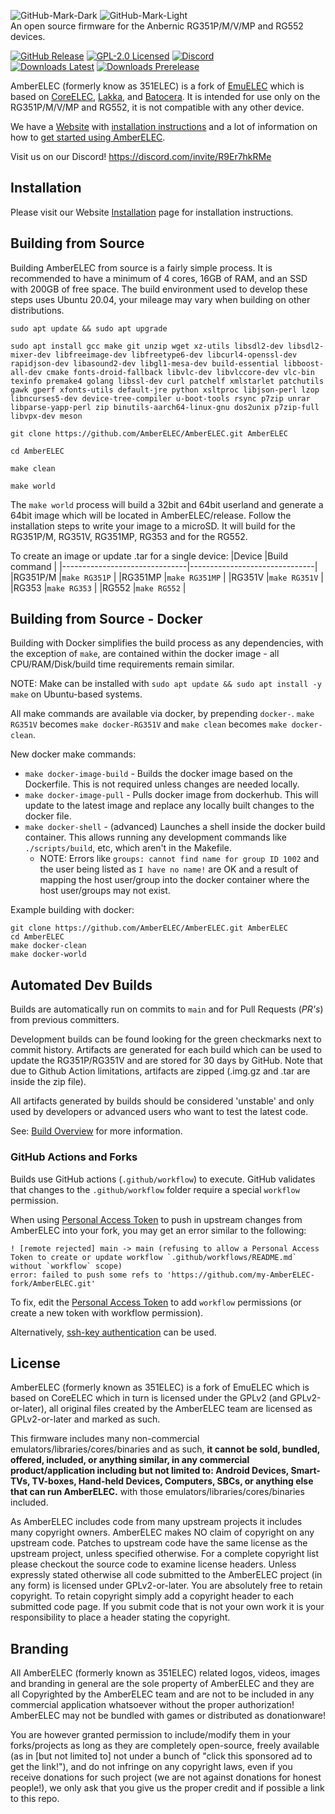 ![GitHub-Mark-Dark](https://camo.githubusercontent.com/9d21b94911995ca5ed907fd1688dae360411a1d792a6f4047962041ca12b0b02/68747470733a2f2f616d626572656c65632e6f72672f696d616765732f7472616e73706172656e745f616d6265725f656c65635f686f72697a2e7376672367682d6461726b2d6d6f64652d6f6e6c79#gh-dark-mode-only)
![GitHub-Mark-Light](https://camo.githubusercontent.com/1ecfd366cc8fc1bf3dab7a1f685280e2f88f0f43946a9ca784a044ef883fe375/68747470733a2f2f616d626572656c65632e6f72672f696d616765732f7472616e73706172656e745f626c61636b5f616d6265725f656c65635f686f72697a2e7376672367682d6c696768742d6d6f64652d6f6e6c79#gh-light-mode-only)
<br />An open source firmware for the Anbernic RG351P/M/V/MP and RG552 devices.<p>
[![GitHub Release](https://img.shields.io/github/release/AmberELEC/AmberELEC.svg?label=latest%20release&style=flat-square)](https://github.com/AmberELEC/AmberELEC/releases/latest)
[![GPL-2.0 Licensed](https://shields.io/badge/license-GPL2-blue?style=flat-square)](https://github.com/AmberELEC/AmberELEC/blob/main/licenses/GPL2.txt)
[![Discord](https://img.shields.io/discord/777665344289898536?label=chat%20on%20discord&logo=discord&style=flat-square)](https://discord.com/invite/R9Er7hkRMe)
<br />
[![Downloads Latest](https://img.shields.io/github/downloads/AmberELEC/AmberELEC/latest/total?label=downloads%40latest%20release&style=flat-square)](https://github.com/AmberELEC/AmberELEC/releases/latest)
[![Downloads Prerelease](https://img.shields.io/github/downloads/AmberELEC/AmberELEC-prerelease/total?label=downloads%40prerelease%20builds&style=flat-square)](https://github.com/AmberELEC/AmberELEC-prerelease/releases)


AmberELEC (formerly know as 351ELEC) is a fork of [EmuELEC](https://github.com/EmuELEC/EmuELEC) which is based on [CoreELEC](https://github.com/CoreELEC/CoreELEC), [Lakka](https://github.com/libretro/Lakka-LibreELEC), and [Batocera](https://github.com/batocera-linux/batocera.linux). It is intended for use only on the RG351P/M/V/MP and RG552, it is not compatible with any other device.

We have a [Website](https://amberelec.org) with [installation instructions](https://amberelec.org/installation#overview) and a lot of information on how to [get started using AmberELEC](https://amberelec.org/guides/getting-to-know-amberelec).

Visit us on our Discord! https://discord.com/invite/R9Er7hkRMe


## Installation

Please visit our Website [Installation](https://amberelec.org/installation#overview) page for installation instructions.

## Building from Source
Building AmberELEC from source is a fairly simple process. It is recommended to have a minimum of 4 cores, 16GB of RAM, and an SSD with 200GB of free space. The build environment used to develop these steps uses Ubuntu 20.04, your mileage may vary when building on other distributions.

```
sudo apt update && sudo apt upgrade

sudo apt install gcc make git unzip wget xz-utils libsdl2-dev libsdl2-mixer-dev libfreeimage-dev libfreetype6-dev libcurl4-openssl-dev rapidjson-dev libasound2-dev libgl1-mesa-dev build-essential libboost-all-dev cmake fonts-droid-fallback libvlc-dev libvlccore-dev vlc-bin texinfo premake4 golang libssl-dev curl patchelf xmlstarlet patchutils gawk gperf xfonts-utils default-jre python xsltproc libjson-perl lzop libncurses5-dev device-tree-compiler u-boot-tools rsync p7zip unrar libparse-yapp-perl zip binutils-aarch64-linux-gnu dos2unix p7zip-full libvpx-dev meson

git clone https://github.com/AmberELEC/AmberELEC.git AmberELEC

cd AmberELEC

make clean

make world
```

The ``make world`` process will build a 32bit and 64bit userland and generate a 64bit image which will be located in AmberELEC/release. Follow the installation steps to write your image to a microSD.
It will build for the RG351P/M, RG351V, RG351MP, RG353 and for the RG552.

To create an image or update .tar for a single device:
|Device                         |Build command			|
|-------------------------------|-------------------------------|
|RG351P/M			|``make RG351P``		|
|RG351MP			|``make RG351MP``		|
|RG351V				|``make RG351V``		|
|RG353				|``make RG353``			|
|RG552				|``make RG552``			|

## Building from Source - Docker
Building with Docker simplifies the build process as any dependencies, with the exception of `make`, are contained within the docker image - all CPU/RAM/Disk/build time requirements remain similar. 

NOTE: Make can be installed with `sudo apt update && sudo apt install -y make` on Ubuntu-based systems.

All make commands are available via docker, by prepending `docker-`. `make RG351V` becomes `make docker-RG351V` and `make clean` becomes `make docker-clean`.

New docker make commands: 
- `make docker-image-build` - Builds the docker image based on the Dockerfile. This is not required unless changes are needed locally. 
- `make docker-image-pull` - Pulls docker image from dockerhub. This will update to the latest image and replace any locally built changes to the docker file.
- `make docker-shell` - (advanced) Launches a shell inside the docker build container. This allows running any development commands like `./scripts/build`, etc, which aren't in the Makefile.
  - NOTE: Errors like `groups: cannot find name for group ID 1002` and the user being listed as `I have no name!` are OK and a result of mapping the host user/group into the docker container where the host user/groups may not exist.

Example building with docker:
```
git clone https://github.com/AmberELEC/AmberELEC.git AmberELEC
cd AmberELEC
make docker-clean
make docker-world
```

## Automated Dev Builds
Builds are automatically run on commits to `main` and for Pull Requests (*PR's*) from previous committers.

Development builds can be found looking for the green checkmarks next to commit history. Artifacts are generated for each build which can be used to update the RG351P/RG351V and are stored for 30 days by GitHub. Note that due to Github Action limitations, artifacts are zipped (.img.gz and .tar are inside the zip file).

All artifacts generated by builds should be considered 'unstable' and only used by developers or advanced users who want to test the latest code.

See: [Build Overview](.github/workflows/README.md) for more information.

### GitHub Actions and Forks
Builds use GitHub actions (`.github/workflow`) to execute. GitHub validates that changes to the `.github/workflow` folder require a special `workflow` permission. 

When using [Personal Access Token](https://docs.github.com/en/github/authenticating-to-github/keeping-your-account-and-data-secure/creating-a-personal-access-token) to push in upstream changes from AmberELEC into your fork, you may get an error similar to the following:

```
! [remote rejected] main -> main (refusing to allow a Personal Access Token to create or update workflow `.github/workflows/README.md` without `workflow` scope)
error: failed to push some refs to 'https://github.com/my-AmberELEC-fork/AmberELEC.git'
```

To fix, edit the [Personal Access Token](https://docs.github.com/en/github/authenticating-to-github/keeping-your-account-and-data-secure/creating-a-personal-access-token) to add `workflow` permissions (or create a new token with workflow permission).

Alternatively, [ssh-key authentication](https://docs.github.com/en/github/authenticating-to-github/connecting-to-github-with-ssh/adding-a-new-ssh-key-to-your-github-account) can be used.

## License

AmberELEC (formerly known as 351ELEC) is a fork of EmuELEC which is based on CoreELEC which in turn is licensed under the GPLv2 (and GPLv2-or-later), all original files created by the AmberELEC team are licensed as GPLv2-or-later and marked as such.

This firmware includes many non-commercial emulators/libraries/cores/binaries and as such, **it cannot be sold, bundled, offered, included, or anything similar, in any commercial product/application including but not limited to: Android Devices, Smart-TVs, TV-boxes, Hand-held Devices, Computers, SBCs, or anything else that can run AmberELEC.** with those emulators/libraries/cores/binaries included.

As AmberELEC includes code from many upstream projects it includes many copyright owners. AmberELEC makes NO claim of copyright on any upstream code. Patches to upstream code have the same license as the upstream project, unless specified otherwise. For a complete copyright list please checkout the source code to examine license headers. Unless expressly stated otherwise all code submitted to the AmberELEC project (in any form) is licensed under GPLv2-or-later. You are absolutely free to retain copyright. To retain copyright simply add a copyright header to each submitted code page. If you submit code that is not your own work it is your responsibility to place a header stating the copyright.

## Branding

All AmberELEC (formerly known as 351ELEC) related logos, videos, images and branding in general are the sole property of AmberELEC and they are all Copyrighted by the AmberELEC team and are not to be included in any commercial application whatsoever without the proper authorization! AmberELEC may not be bundled with games or distributed as donationware!

You are however granted permission to include/modify them in your forks/projects as long as they are completely open-source, freely available (as in [but not limited to] not under a bunch of "click this sponsored ad to get the link!"), and do not infringe on any copyright laws, even if you receive donations for such project (we are not against donations for honest people!), we only ask that you give us the proper credit and if possible a link to this repo.
